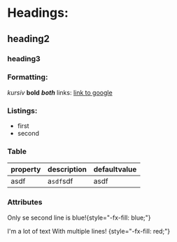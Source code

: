  # Headings:
 ## heading2
 ### heading3
 
 ### Formatting:
 *kursiv* **bold** ***both***
 links: [link to google](https://google.com)
 
 ### Listings:
 * first
 * second
 
 
 ### Table
 property | description | defaultvalue
 --- | --- | ---
 asdf | a`sdf`sdf | asdf
 
 ### Attributes
Only se second line
is blue!{style="-fx-fill: blue;"}

I'm a lot of text
With multiple lines! {style="-fx-fill: red;"}

 